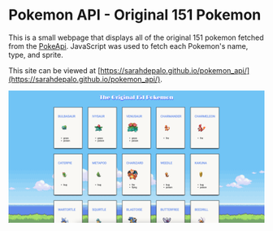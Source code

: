 # Pokemon API - Original 151 Pokemon

This is a small webpage that displays all of the original 151 pokemon fetched from the [PokeApi](https://pokeapi.co/). JavaScript was used to fetch each Pokemon's name, type, and sprite. 

This site can be viewed at [https://sarahdepalo.github.io/pokemon_api/](https://sarahdepalo.github.io/pokemon_api/).

![image of site](pokeScreenshot.png)